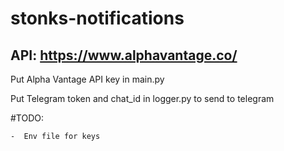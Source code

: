 # stonks-notifications

## API: https://www.alphavantage.co/

Put Alpha Vantage API key in main.py

Put Telegram token and chat_id in logger.py to send to telegram

#TODO:

    -  Env file for keys